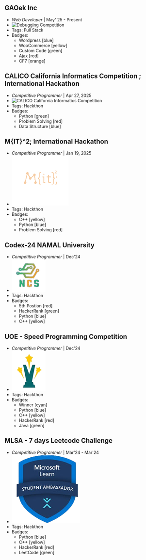 ## GAOek Inc
- _Web Developer_ | May' 25 - Present
- ![Debugging Competition](https://gaotek.com/wp-content/uploads/2024/02/GAOTek-Logo-Final20-100x100-1.png)
- Tags: Full Stack
- Badges:
  - Wordpress [blue]
  - WooCommerce [yellow]
  - Custom Code [green]
  - Ajax [red]
  - CF7 [orange]


## CALICO California Informatics Competition ; International Hackathon
- _Competitive Programmer_ | Apr 27, 2025
- ![CALICO California Informatics Competition](https://media.licdn.com/dms/image/v2/D560BAQEYflWqsgSQHA/company-logo_200_200/company-logo_200_200/0/1664331122073/calico_berkeley_logo?e=1753920000&v=beta&t=FsHEiYx_D9kX4CymD7RXch9rYeLLQ1R3AkCRgG_Ht6A)
- Tags: Hackthon
- Badges:
  - Python [green]
  - Problem Solving [red]
  - Data Structure [blue]


## M{IT}^2; International Hackathon
- _Competitive Programmer_ | Jan 19, 2025
- ![M{IT}^2; International Hackathon](../assets/mitit.png)
- Tags: Hackthon
- Badges:
  - C++ [yellow]
  - Python [blue]
  - Problem Solving [red]


## Codex-24 NAMAL University
- _Competitive Programmer_ | Dec'24
- ![Codex-24 NAMAL University](../assets/codex.png)
- Tags: Hackthon
- Badges:
  - 5th Postion [red]
  - HackerRank [green]
  - Python [blue]
  - C++ [yellow]
  

## UOE - Speed Programming Competition
- _Competitive Programmer_ | Dec'24
- ![Speed Programming Competition](../assets/speed.png)
- Tags: Hackthon
- Badges:
  - Winner [cyan]
  - Python [blue]
  - C++ [yellow]
  - HackerRank [red]
  - Java [green]


## MLSA - 7 days Leetcode Challenge
- _Competitive Programmer_ | Mar'24 - Mar'24
- ![MLSA - 7 days Leetcode Challenge](../assets/mlsa.png)
- Tags: Hackthon
- Badges:
  - Python [blue]
  - C++ [yellow]
  - HackerRank [red]
  - LeetCode [green]

